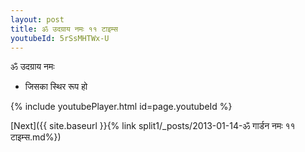 ```yaml
---
layout: post
title: ॐ उदग्राय नमः ११ टाइम्स
youtubeId: 5rSsMHTWx-U
---
```

 
 
 ॐ उदग्राय नमः  
 
 -  जिसका स्थिर रूप हो 
 
  
 
  
 
 
 
 
 
 


{% include youtubePlayer.html id=page.youtubeId %}
 
[Next]({{ site.baseurl }}{% link  split1/_posts/2013-01-14-ॐ गार्डन नमः ११ टाइम्स.md%})
 
